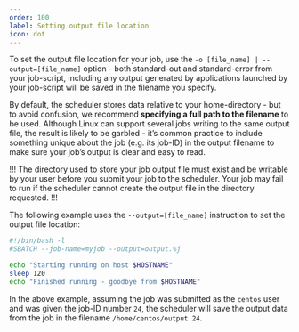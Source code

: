 ```yaml
---
order: 100
label: Setting output file location
icon: dot
---
```


To set the output file location for your job, use the `-o [file_name] | --output=[file_name]` option - both standard-out and standard-error from your job-script, including any output generated by applications launched by your job-script will be saved in the filename you specify.

By default, the scheduler stores data relative to your home-directory - but to avoid confusion, we recommend **specifying a full path to the filename** to be used. Although Linux can support several jobs writing to the same output file, the result is likely to be garbled - it’s common practice to include something unique about the job (e.g. its job-ID) in the output filename to make sure your job’s output is clear and easy to read.

!!!
The directory used to store your job output file must exist and be writable by your user before you submit your job to the scheduler. Your job may fail to run if the scheduler cannot create the output file in the directory requested.
!!!

The following example uses the `--output=[file_name]` instruction to set the output file location:

```bash
#!/bin/bash -l
#SBATCH --job-name=myjob --output=output.%j

echo "Starting running on host $HOSTNAME"
sleep 120
echo "Finished running - goodbye from $HOSTNAME"
```

In the above example, assuming the job was submitted as the `centos` user and was given the job-ID number `24`, the scheduler will save the output data from the job in the filename `/home/centos/output.24`.
